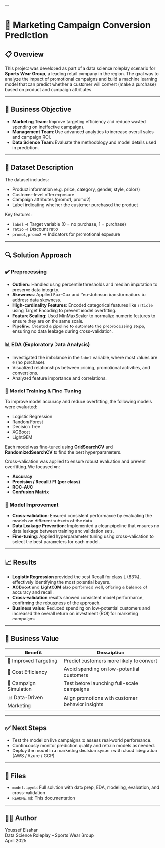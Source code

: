 --

# 🧠 Marketing Campaign Conversion Prediction

## 📋 Overview
This project was developed as part of a data science roleplay scenario for **Sports Wear Group**, a leading retail company in the region. The goal was to analyze the impact of promotional campaigns and build a machine learning model that can predict whether a customer will convert (make a purchase) based on product and campaign attributes.

---

## 🎯 Business Objective
- **Marketing Team**: Improve targeting efficiency and reduce wasted spending on ineffective campaigns.
- **Management Team**: Use advanced analytics to increase overall sales and campaign ROI.
- **Data Science Team**: Evaluate the methodology and model details used in prediction.

---

## 🧪 Dataset Description
The dataset includes:
- Product information (e.g. price, category, gender, style, colors)
- Customer-level offer exposure
- Campaign attributes (promo1, promo2)
- Label indicating whether the customer purchased the product

Key features:
- `label` → Target variable (0 = no purchase, 1 = purchase)
- `ratio` → Discount ratio
- `promo1`, `promo2` → Indicators for promotional exposure

---

## 🔍 Solution Approach

### ✔️ Preprocessing
- **Outliers**: Handled using percentile thresholds and median imputation to preserve data integrity.
- **Skewness**: Applied Box-Cox and Yeo-Johnson transformations to address data skewness.
- **High-cardinality Features**: Encoded categorical features like `article` using Target Encoding to prevent model overfitting.
- **Feature Scaling**: Used MinMaxScaler to normalize numeric features to ensure they are on the same scale.
- **Pipeline**: Created a pipeline to automate the preprocessing steps, ensuring no data leakage during cross-validation.

### 📊 EDA (Exploratory Data Analysis)
- Investigated the imbalance in the `label` variable, where most values are `0` (no purchase).
- Visualized relationships between pricing, promotional activities, and conversions.
- Analyzed feature importance and correlations.

### 🧠 Model Training & Fine-Tuning
To improve model accuracy and reduce overfitting, the following models were evaluated:
- Logistic Regression
- Random Forest
- Decision Tree
- XGBoost
- LightGBM

Each model was fine-tuned using **GridSearchCV** and **RandomizedSearchCV** to find the best hyperparameters. 

Cross-validation was applied to ensure robust evaluation and prevent overfitting. We focused on:
- **Accuracy**
- **Precision / Recall / F1 (per class)**
- **ROC-AUC**
- **Confusion Matrix**

### 🔧 Model Improvement
- **Cross-validation**: Ensured consistent performance by evaluating the models on different subsets of the data.
- **Data Leakage Prevention**: Implemented a clean pipeline that ensures no data leakage between training and validation sets.
- **Fine-tuning**: Applied hyperparameter tuning using cross-validation to select the best parameters for each model.

---

## 📈 Results
- **Logistic Regression** provided the best Recall for class `1` (83%), effectively identifying the most potential buyers.
- **XGBoost** and **LightGBM** also performed well, offering a balance of accuracy and recall.
- **Cross-validation** results showed consistent model performance, confirming the robustness of the approach.
- **Business value**: Reduced spending on low-potential customers and increased the overall return on investment (ROI) for marketing campaigns.

---

## 💼 Business Value
| Benefit                  | Description |
|--------------------------|-------------|
| 🎯 Improved Targeting     | Predict customers more likely to convert |
| 💸 Cost Efficiency        | Avoid spending on low-potential customers |
| 🧪 Campaign Simulation    | Test before launching full-scale campaigns |
| 📊 Data-Driven Marketing  | Align promotions with customer behavior insights |

---

## ✅ Next Steps
- Test the model on live campaigns to assess real-world performance.
- Continuously monitor prediction quality and retrain models as needed.
- Deploy the model in a marketing decision system with cloud integration (AWS / Azure / GCP).

---

## 📁 Files
- `model.ipynb`: Full solution with data prep, EDA, modeling, evaluation, and cross-validation
- `README.md`: This documentation

---

## 👨‍💻 Author
Youssef Elzahar  
Data Science Roleplay – Sports Wear Group  
April 2025

